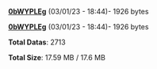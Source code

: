 [**0bWYPLEg**](/data/0bWYPLEg.txt) (03/01/23 - 18:44)- 1926 bytes

[**0bWYPLEg**](/data/0bWYPLEg.txt) (03/01/23 - 18:44)- 1926 bytes

**Total Datas**: 2713

**Total Size**: 17.59 MB / 17.6 MB
